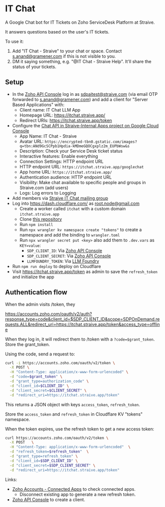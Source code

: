 # IT Chat

A Google Chat bot for IT Tickets on Zoho ServiceDesk Platform at Straive.

It answers questions based on the user's IT tickets.

To use it:

1. Add "IT Chat - Straive" to your chat or space. Contact <s.anand@gramener.com> if this is not visible to you.
2. DM it saying something, e.g. "@IT Chat - Straive Help". It'll share the status of your tickets.

## Setup

- In the [Zoho API Console](https://api-console.zoho.com/add) log in as sdpaitest@straive.com (via email OTP forwarded to s.anand@gramener.com) and add a client for "Server Based Applications" with:
  - Client name: IT Chat LLM App
  - Homepage URL: https://itchat.straive.app/
  - Redirect URIs: https://itchat.straive.app/token
- Configure the [Chat API in Straive-Internal Apps project on Google Cloud Console](https://console.cloud.google.com/apis/api/chat.googleapis.com/hangouts-chat?authuser=2&project=it-chatbot-443909) <!-- It was earlier set up at project=straive-internal-apps but moved because it was not under the Straive organization -->
  - App Name: IT Chat - Straive
  - Avatar URL: `https://encrypted-tbn0.gstatic.com/images?q=tbn:ANd9GcSCPpb1Hpdia-kMDmeGQOCgxplz2m_EUPbWsw&s`
  - Description: Check your Service Desk ticket status
  - Interactive features: Enable everything
  - Connection Settings: HTTP endpoint URL
  - HTTP endpoint URL: `https://itchat.straive.app/googlechat`
  - App home URL: `https://itchat.straive.app/`
  - Authentication audience: HTTP endpoint URL
  - Visibility: Make chat available to specific people and groups in Straive.com (add users)
  - Logs: Log errors to Logging
- Add members via [Straive IT Chat mailing group](https://groups.google.com/u/2/a/gramener.com/g/straive-it-chat/members)
- Log into <https://dash.cloudflare.com/> as <root.node@gmail.com>
  - Create a worker called `itchat` with a custom domain `itchat.straive.app`
  - Clone [this repository](https://github.com/gramener/itchat)
  - Run `npm install`
  - Run `npx wrangler kv namespace create "tokens"` to create a namespace and add the binding to `wrangler.toml`
  - Run `npx wrangler secret put <key>` also add them to `.dev.vars` as `KEY=value`:
    - `SDP_CLIENT_ID`: Via [Zoho API Console](https://api-console.zoho.com/add)
    - `SDP_CLIENT_SECRET`: Via [Zoho API Console](https://api-console.zoho.com/add)
    - `LLMFOUNDRY_TOKEN`: Via [LLM Foundry](https://llmfoundry.straive.com/code)
- Run `npm run deploy` to deploy on Cloudflare
- Visit <https://itchat.straive.app/token> as admin to save the `refresh_token` and initialize the app

## Authentication flow

When the admin visits /token, they

https://accounts.zoho.com/oauth/v2/auth?response_type=code&client_id=$SDP_CLIENT_ID&scope=SDPOnDemand.requests.ALL&redirect_uri=https://itchat.straive.app/token&access_type=offline

When they log in, it will redirect them to /token with a `?code=$grant_token`. Store the grant_token.

Using the code, send a request to:

```bash
curl -i https://accounts.zoho.com/oauth/v2/token \
  -X POST \
  -H "Content-Type: application/x-www-form-urlencoded" \
  -d "code=$grant_token" \
  -d "grant_type=authorization_code" \
  -d "client_id=$CLIENT_ID" \
  -d "client_secret=$CLIENT_SECRET" \
  -d "redirect_uri=https://itchat.straive.app/token"
```

This returns a JSON object with keys `access_token`, `refresh_token`.

Store the `access_token` and `refresh_token` in Cloudflare KV "tokens" namespace.

When the token expires, use the refresh token to get a new access token:

```bash
curl https://accounts.zoho.com/oauth/v2/token \
  -X POST   \
  -H "Content-Type: application/x-www-form-urlencoded"  \
  -d "refresh_token=$refresh_token"  \
  -d "grant_type=refresh_token" \
  -d "client_id=$SDP_CLIENT_ID" \
  -d "client_secret=$SDP_CLIENT_SECRET" \
  -d "redirect_uri=https://itchat.straive.app/token"
```

Links:

- [Zoho Accounts - Connected Apps](https://accounts.zoho.com/home#sessions/userapplogins) to check connected apps.
  - Disconnect existing app to generate a new refresh token.
- [Zoho API Console](https://api-console.zoho.com/add) to create a client.
